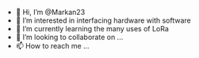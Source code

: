 - 👋 Hi, I’m @Markan23
- 👀 I’m interested in interfacing hardware with software
- 🌱 I’m currently learning the many uses of LoRa
- 💞️ I’m looking to collaborate on ...
- 📫 How to reach me ...

<!---
Markan23/Markan23 is a ✨ special ✨ repository because its `README.md` (this file) appears on your GitHub profile.
You can click the Preview link to take a look at your changes.
--->
